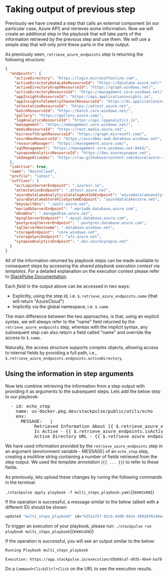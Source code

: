 # Taking output of previous step



Previously we have created a step that calls an external component (in our particular case,  Azure API) and retrieves some information. Now we will create an additional step in the playbook that will take parts of the information retrieved by the previous step and use them. We will use a simple step that will only print these parts in the step output.



As previously seen, `retrieve_azure_endpoints` step is returning the following structure:

```json
{
  "endpoints": {
    "activeDirectory": "https://login.microsoftonline.com",
    "activeDirectoryDataLakeResourceId": "https://datalake.azure.net/",
    "activeDirectoryGraphResourceId": "https://graph.windows.net/",
    "activeDirectoryResourceId": "https://management.core.windows.net/",
    "appInsightsResourceId": "https://api.applicationinsights.io",
    "appInsightsTelemetryChannelResourceId": "https://dc.applicationinsights.azure.com/v2/track",
    "attestationResourceId": "https://attest.azure.net",
    "batchResourceId": "https://batch.core.windows.net/",
    "gallery": "https://gallery.azure.com/",
    "logAnalyticsResourceId": "https://api.loganalytics.io",
    "management": "https://management.core.windows.net/",
    "mediaResourceId": "https://rest.media.azure.net",
    "microsoftGraphResourceId": "https://graph.microsoft.com/",
    "ossrdbmsResourceId": "https://ossrdbms-aad.database.windows.net",
    "resourceManager": "https://management.azure.com/",
    "sqlManagement": "https://management.core.windows.net:8443/",
    "synapseAnalyticsResourceId": "https://dev.azuresynapse.net",
    "vmImageAliasDoc": "https://raw.githubusercontent.com/Azure/azure-rest-api-specs/master/arm-compute/quickstart-templates/aliases.json"
  },
  "isActive": true,
  "name": "AzureCloud",
  "profile": "latest",
  "suffixes": {
    "acrLoginServerEndpoint": ".azurecr.io",
    "attestationEndpoint": ".attest.azure.net",
    "azureDatalakeAnalyticsCatalogAndJobEndpoint": "azuredatalakeanalytics.net",
    "azureDatalakeStoreFileSystemEndpoint": "azuredatalakestore.net",
    "keyvaultDns": ".vault.azure.net",
    "mariadbServerEndpoint": ".mariadb.database.azure.com",
    "mhsmDns": ".managedhsm.azure.net",
    "mysqlServerEndpoint": ".mysql.database.azure.com",
    "postgresqlServerEndpoint": ".postgres.database.azure.com",
    "sqlServerHostname": ".database.windows.net",
    "storageEndpoint": "core.windows.net",
    "storageSyncEndpoint": "afs.azure.net",
    "synapseAnalyticsEndpoint": ".dev.azuresynapse.net"
  }
}
```



All of the information returned by playbook steps can be made available to consequent steps by accessing the _shared playbook execution context_ via _templates_. For a detailed explanation on the execution context please refer to [StackPulse Documentation](https://docs.stackpulse.io/playbooks/#variables-and-templates). 

Each _field_ in the output above can be accessed in two ways:

* Explicitly, using the step id, i.e. `$.retrieve_azure_endpoints.name` (that will return "AzureCloud")
* Implicitly via the global namespace, i.e. `$.name`

The main difference between the two approaches, is that, using an explicit syntax, we will always refer to the "name" field returned by the `retrieve_azure_endpoints` step, whereas with the implicit syntax, any subsequent step can also return a field called "name" and override the access to `$.name`.



Naturally, the access structure supports complex objects, allowing access to internal fields by providing a full path, i.e., `$.retrieve_azure_endpoints.endpoints.activeDirectory`.



## Using the information in step arguments



Now lets combine retrieving the information from a step output with providing it as arguments to the subsequent steps. Lets add the below step to our playbook:


<pre class="file" data-filename="multi_steps_playbook.yaml" data-target="append">  - id: echo_step
    name: us-docker.pkg.dev/stackpulse/public/utils/echo
    env:
      MESSAGE:   |
           Retrieved Information About {{ $.retrieve_azure_endpoints.name }}
           Is Active - {{ $.retrieve_azure_endpoints.isActive }}
           Active Directory URL - {{ $.retrieve_azure_endpoints.endpoints.activeDirectory }}
</pre>

We have used information provided by the `retrieve_azure_endpoints` step in an argument (environment variable - MESSAGE) of an `echo_step` step, creating a multiline string containing a number of fields retrieved from the step output. We used the _template annotation_ (`{{ ... }}`) to refer to these fields.

As previously, lets upload these changes by  runing the following commands in the terminal:

`./stackpulse apply playbook -f multi_steps_playbook.yaml`{{execute}}

If the operation is successful, a message similar to the below (albeit with a different ID) should be shown:

```bash
updated "multi_steps_playbook" id="b351a757-92cb-44d0-942e-36828f8144ec"
```


To trigger an execution of your playbook, please run:
`./stackpulse run playbook multi_steps_playbook`{{execute}}

If the operation is successful, you will see an output similar to the below:

```bash
Running Playbook multi_steps_playbook

Execution: https://app.stackpulse.io/execution/d5b69ca7-d935-4be4-ba78-d87c09d044fe
```

Do a `Command+Click`/`Ctrl+Click` on the URL to see the execution results.






